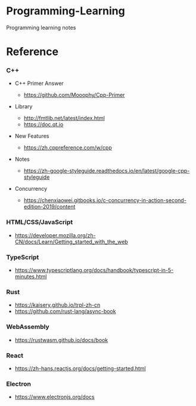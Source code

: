 # Programming-Learning
Programming learning notes

# Reference
### C++
* C++ Primer Answer
  * https://github.com/Mooophy/Cpp-Primer

* Library
  * http://fmtlib.net/latest/index.html
  * https://doc.qt.io
  
* New Features
  * https://zh.cppreference.com/w/cpp
  
* Notes
  * https://zh-google-styleguide.readthedocs.io/en/latest/google-cpp-styleguide
  
* Concurrency
  * https://chenxiaowei.gitbooks.io/c-concurrency-in-action-second-edition-2019/content
  
### HTML/CSS/JavaScript
  * https://developer.mozilla.org/zh-CN/docs/Learn/Getting_started_with_the_web
  
### TypeScript  
  * https://www.typescriptlang.org/docs/handbook/typescript-in-5-minutes.html
  
### Rust
  * https://kaisery.github.io/trpl-zh-cn
  * https://github.com/rust-lang/async-book
  
### WebAssembly
  * https://rustwasm.github.io/docs/book
  
### React
  * https://zh-hans.reactjs.org/docs/getting-started.html
  
### Electron
  * https://www.electronjs.org/docs
